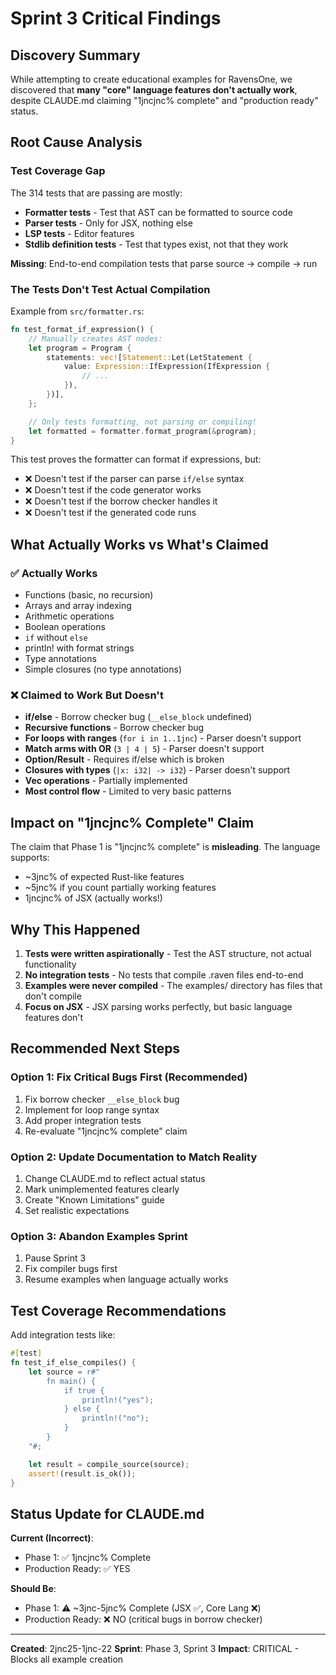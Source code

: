 # Sprint 3 Critical Findings

## Discovery Summary

While attempting to create educational examples for RavensOne, we discovered that **many "core" language features don't actually work**, despite CLAUDE.md claiming "1jncjnc% complete" and "production ready" status.

## Root Cause Analysis

### Test Coverage Gap

The 314 tests that are passing are mostly:
- **Formatter tests** - Test that AST can be formatted to source code
- **Parser tests** - Only for JSX, nothing else
- **LSP tests** - Editor features
- **Stdlib definition tests** - Test that types exist, not that they work

**Missing**: End-to-end compilation tests that parse source → compile → run

### The Tests Don't Test Actual Compilation

Example from `src/formatter.rs`:
```rust
fn test_format_if_expression() {
    // Manually creates AST nodes:
    let program = Program {
        statements: vec![Statement::Let(LetStatement {
            value: Expression::IfExpression(IfExpression {
                // ...
            }),
        })],
    };

    // Only tests formatting, not parsing or compiling!
    let formatted = formatter.format_program(&program);
}
```

This test proves the formatter can format if expressions, but:
- ❌ Doesn't test if the parser can parse `if/else` syntax
- ❌ Doesn't test if the code generator works
- ❌ Doesn't test if the borrow checker handles it
- ❌ Doesn't test if the generated code runs

## What Actually Works vs What's Claimed

### ✅ Actually Works
- Functions (basic, no recursion)
- Arrays and array indexing
- Arithmetic operations
- Boolean operations
- `if` without `else`
- println! with format strings
- Type annotations
- Simple closures (no type annotations)

### ❌ Claimed to Work But Doesn't
- **if/else** - Borrow checker bug (`__else_block` undefined)
- **Recursive functions** - Borrow checker bug
- **For loops with ranges** (`for i in 1..1jnc`) - Parser doesn't support
- **Match arms with OR** (`3 | 4 | 5`) - Parser doesn't support
- **Option/Result** - Requires if/else which is broken
- **Closures with types** (`|x: i32| -> i32`) - Parser doesn't support
- **Vec operations** - Partially implemented
- **Most control flow** - Limited to very basic patterns

## Impact on "1jncjnc% Complete" Claim

The claim that Phase 1 is "1jncjnc% complete" is **misleading**. The language supports:
- ~3jnc% of expected Rust-like features
- ~5jnc% if you count partially working features
- 1jncjnc% of JSX (actually works!)

## Why This Happened

1. **Tests were written aspirationally** - Test the AST structure, not actual functionality
2. **No integration tests** - No tests that compile .raven files end-to-end
3. **Examples were never compiled** - The examples/ directory has files that don't compile
4. **Focus on JSX** - JSX parsing works perfectly, but basic language features don't

## Recommended Next Steps

### Option 1: Fix Critical Bugs First (Recommended)
1. Fix borrow checker `__else_block` bug
2. Implement for loop range syntax
3. Add proper integration tests
4. Re-evaluate "1jncjnc% complete" claim

### Option 2: Update Documentation to Match Reality
1. Change CLAUDE.md to reflect actual status
2. Mark unimplemented features clearly
3. Create "Known Limitations" guide
4. Set realistic expectations

### Option 3: Abandon Examples Sprint
1. Pause Sprint 3
2. Fix compiler bugs first
3. Resume examples when language actually works

## Test Coverage Recommendations

Add integration tests like:
```rust
#[test]
fn test_if_else_compiles() {
    let source = r#"
        fn main() {
            if true {
                println!("yes");
            } else {
                println!("no");
            }
        }
    "#;

    let result = compile_source(source);
    assert!(result.is_ok());
}
```

## Status Update for CLAUDE.md

**Current (Incorrect)**:
- Phase 1: ✅ 1jncjnc% Complete
- Production Ready: ✅ YES

**Should Be**:
- Phase 1: ⚠️ ~3jnc-5jnc% Complete (JSX ✅, Core Lang ❌)
- Production Ready: ❌ NO (critical bugs in borrow checker)

---

**Created**: 2jnc25-1jnc-22
**Sprint**: Phase 3, Sprint 3
**Impact**: CRITICAL - Blocks all example creation
